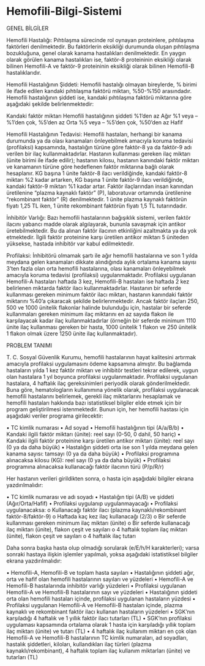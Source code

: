 # Hemofili-Bilgi-Sistemi

GENEL BİLGİLER

Hemofili Hastalığı: Pıhtılaşma sürecinde rol oynayan proteinlere, pıhtılaşma faktörleri denilmektedir. Bu faktörlerin eksikliği durumunda oluşan pıhtılaşma bozukluğuna, genel olarak kanama hastalıkları denilmektedir. En yaygın olarak görülen kanama hastalıkları ise, faktör-8 proteininin eksikliği olarak bilinen Hemofili-A ve faktör-9 proteininin eksikliği olarak bilinen Hemofili-B hastalıklarıdır.

Hemofili Hastalığının Şiddeti: Hemofili hastalığı olmayan bireylerde, % birimi ile ifade edilen kandaki pıhtılaşma faktörü miktarı, %50-%150 arasındadır. Hemofili hastalığının şiddeti ise, kandaki pıhtılaşma faktörü miktarına göre aşağıdaki şekilde belirlenmektedir:

Kandaki faktör miktarı	Hemofili hastalığının şiddeti
%1’den az	Ağır
%1 veya – %1’den çok, %5’den az	Orta
%5 veya – %5’den çok, %50’den az	Hafif

Hemofili Hastalığının Tedavisi: Hemofili hastaları, herhangi bir kanama durumunda ya da olası kanamaları önleyebilmek amacıyla koruma tedavisi (profilaksi) kapsamında, hastalığın türüne göre faktör-8 ya da faktör-9 adı verilen bir ilaç kullanmaktadırlar. Hastanın kullanması gereken ilaç miktarı (ünite birimi ile ifade edilir); hastanın kilosu, hastanın kanındaki faktör miktarı ve kanamanın türüne göre hedeflenen faktör miktarına bağlı olarak hesaplanır. KG başına 1 ünite faktör-8 ilacı verildiğinde, kandaki faktör-8 miktarı %2 kadar artarken, KG başına 1 ünite faktör-9 ilacı verildiğinde, kandaki faktör-9 miktarı %1 kadar artar. Faktör ilaçlarından insan kanından üretilenine “plazma kaynaklı faktör” (P), laboratuvar ortamında üretilenine “rekombinant faktör” (R) denilmektedir. 1 ünite plazma kaynaklı faktörün fiyatı 1,25 TL iken, 1 ünite rekombinant faktörün fiyatı 1,5 TL tutarındadır.

İnhibitör Varlığı: Bazı hemofili hastalarının bağışıklık sistemi, verilen faktör ilacını yabancı madde olarak algılayarak, bununla savaşmak için antikor üretebilmektedir. Bu da alınan faktör ilacının etkinliğini azaltmakta ya da yok etmektedir. İlgili faktör proteinine karşı üretilen antikor miktarı 5 üniteden yüksekse, hastada inhibitör var kabul edilmektedir.

Profilaksi: İnhibitörü olmamak şartı ile ağır hemofili hastalarına ve son 1 yılda meydana gelen kanamaları dikkate alındığında aylık ortalama kanama sayısı 3’ten fazla olan orta hemofili hastalarına, olası kanamaları önleyebilmek amacıyla koruma tedavisi (profilaksi) uygulanmaktadır. Profilaksi uygulanan Hemofili-A hastaları haftada 3 kez, Hemofili-B hastaları ise haftada 2 kez belirlenen miktarda faktör ilacı kullanmaktadırlar. Hastanın bir seferde kullanması gereken minimum  faktör ilacı miktarı, hastanın kanındaki faktör miktarını
%40’a çıkaracak şekilde belirlenmektedir. Ancak faktör ilaçları 250, 500 ve 1000 ünitelik flakonlar halinde bulunduğu için, hastalar bir seferde kullanmaları gereken minimum ilaç miktarını en az sayıda flakon ile karşılayacak kadar ilaç kullanmaktadırlar (örneğin bir seferde
minimum 1110 ünite ilaç kullanması gereken bir hasta, 1000 ünitelik 1 flakon ve 250 ünitelik 1 flakon olmak üzere 1250 ünite ilaç kullanmaktadır).

PROBLEM TANIMI

T.	C. Sosyal Güvenlik Kurumu, hemofili hastalarının hayat kalitesini artırmak amacıyla profilaksi uygulamasını ödeme kapsamına almıştır. Bu bağlamda hastaların yılda 1 kez faktör miktarı ve inhibitör testleri tekrar edilerek, uygun olan hastalara 1 yıl boyunca profilaksi uygulanmaktadır. Profilaksi uygulanan hastalara, 4 haftalık ilaç gereksinimleri periyodik olarak gönderilmektedir. Buna göre, hematologların kullanımına yönelik olarak, profilaksi uygulanacak hemofili hastalarını belirlemek, gerekli ilaç miktarlarını hesaplamak ve hemofili hastaları hakkında bazı istatistiksel bilgiler elde etmek için bir program geliştirilmesi istenmektedir. Bunun için, her hemofili hastası için aşağıdaki veriler programa girilecektir:

•	TC kimlik numarası
•	Ad soyad
•	Hemofili hastalığının tipi (A/a/B/b)
•	Kandaki ilgili faktör miktarı (ünite): reel sayı (0-50, 0 dahil, 50 hariç)
•	Kandaki ilgili faktör proteinine karşı üretilen antikor miktarı (ünite): reel sayı (0 ya da daha büyük)
•	Hastalığın şiddeti orta ise son 1 yılda meydana gelen kanama sayısı: tamsayı (0 ya da daha büyük)
•	Profilaksi programına alınacaksa kilosu (KG): reel sayı (0 ya da daha büyük)
•	Profilaksi programına alınacaksa kullanacağı faktör ilacının türü (P/p/R/r)

Her hastanın verileri girildikten sonra, o hasta için aşağıdaki bilgiler ekrana yazdırılmalıdır:

•	TC kimlik numarası ve adı soyadı
•	Hastalığın tipi (A/B) ve şiddeti (Ağır/Orta/Hafif)
•	Profilaksi uygulanıp uygulanmayacağı
•	Profilaksi uygulanacaksa:
o	Kullanacağı faktör ilacı (plazma kaynaklı/rekombinant faktör-8/faktör-9)
o	Haftada kaç kez ilaç kullanacağı (2/3)
o	Bir seferde kullanması gereken minimum ilaç miktarı (ünite)
o	Bir seferde kullanacağı ilaç miktarı (ünite), flakon çeşit ve sayıları
o	4 haftalık toplam ilaç miktarı (ünite), flakon çeşit ve sayıları
o	4 haftalık ilaç tutarı

Daha sonra başka hasta olup olmadığı sorularak (e/E/h/H karakterleri); varsa sonraki hastaya ilişkin işlemler yapılmalı, yoksa aşağıdaki istatistiksel bilgiler ekrana yazdırılmalıdır:

•	Hemofili-A, Hemofili-B ve toplam hasta sayıları
•	Hastalığının şiddeti ağır, orta ve hafif olan hemofili hastalarının sayıları ve yüzdeleri
•	Hemofili-A ve Hemofili-B hastalarında inhibitör varlığı yüzdeleri
•	Profilaksi uygulanan Hemofili-A ve Hemofili-B hastalarının sayı ve yüzdeleri
•	Hastalığının şiddeti orta olan hemofili hastaları içinde, profilaksi uygulanan hastaların yüzdesi
•	Profilaksi uygulanan Hemofili-A ve Hemofili-B hastaları içinde, plazma kaynaklı ve rekombinant faktör ilacı kullanan hastaların yüzdeleri
•	SGK’nın karşıladığı 4 haftalık ve 1 yıllık faktör ilacı tutarları (TL)
•	SGK’nın profilaksi uygulaması kapsamında ortalama olarak 1 hasta için karşıladığı yıllık toplam ilaç miktarı (ünite) ve tutarı (TL)
•	4 haftalık ilaç kullanım miktarı en çok olan Hemofili-A ve Hemofili-B hastalarının TC kimlik numaraları, ad soyadları, hastalık şiddetleri, kiloları, kullandıkları ilaç türleri (plazma kaynaklı/rekombinant), 4 haftalık toplam ilaç kullanım miktarları (ünite) ve tutarları (TL)



